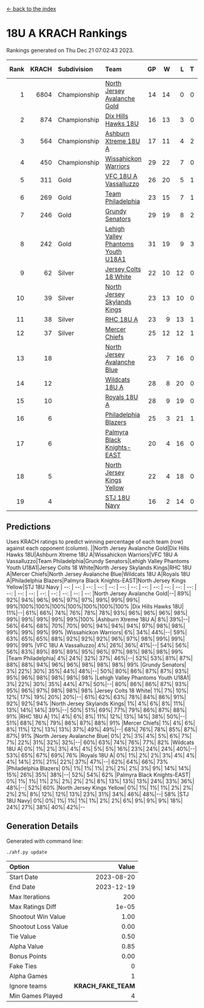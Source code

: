 [<- back to the index](readme.md)
# 18U A KRACH Rankings
Rankings generated on Thu Dec 21 07:02:43 2023.

Rank|KRACH|Subdivision|Team|GP|W|L|T|OTW|OTL|SoS|Exp Wins|Win Diff
---:|---:|:---|:---|---:|---:|---:|---:|---:|---:|---:|---:|---:
1|6804|Championship|[North Jersey Avalanche Gold](https://gamesheetstats.com/seasons/3659/teams/140737/schedule)|14|14|0|0|0|0|87|14.8|-0.0
2|874|Championship|[Dix Hills Hawks 18U](https://gamesheetstats.com/seasons/3659/teams/140731/schedule)|16|13|3|0|1|0|562|13.9|0.0
3|564|Championship|[Ashburn Xtreme 18U A](https://gamesheetstats.com/seasons/3659/teams/140730/schedule)|17|11|4|2|1|0|271|12.9|0.0
4|450|Championship|[Wissahickon Warriors](https://gamesheetstats.com/seasons/3659/teams/140748/schedule)|29|22|7|0|0|0|210|22.9|0.0
5|311|Gold|[VFC 18U A Vassalluzzo](https://gamesheetstats.com/seasons/3659/teams/140746/schedule)|26|20|5|1|2|1|133|21.4|0.0
6|269|Gold|[Team Philadelphia](https://gamesheetstats.com/seasons/3659/teams/140745/schedule)|23|15|7|1|0|0|228|16.4|0.0
7|246|Gold|[Grundy Senators](https://gamesheetstats.com/seasons/3659/teams/140732/schedule)|29|19|8|2|0|0|199|20.9|0.0
8|242|Gold|[Lehigh Valley Phantoms Youth U18A1](https://gamesheetstats.com/seasons/3659/teams/140734/schedule)|31|19|9|3|0|0|205|21.4|0.0
9|62|Silver|[Jersey Colts 18 White](https://gamesheetstats.com/seasons/3659/teams/140733/schedule)|22|10|12|0|0|2|1018|10.9|0.0
10|39|Silver|[North Jersey Skylands Kings](https://gamesheetstats.com/seasons/3659/teams/140739/schedule)|23|13|10|0|1|1|938|13.9|0.0
11|38|Silver|[RHC 18U A](https://gamesheetstats.com/seasons/3659/teams/140742/schedule)|23|9|13|1|0|1|190|10.4|0.0
12|37|Silver|[Mercer Chiefs](https://gamesheetstats.com/seasons/3659/teams/140735/schedule)|25|12|12|1|0|1|599|13.4|0.0
13|18||[North Jersey Avalanche Blue](https://gamesheetstats.com/seasons/3659/teams/140736/schedule)|23|7|16|0|0|1|166|7.9|0.0
14|12||[Wildcats 18U A](https://gamesheetstats.com/seasons/3659/teams/140747/schedule)|28|8|20|0|2|1|778|8.9|0.0
15|10||[Royals 18U A](https://gamesheetstats.com/seasons/3659/teams/140743/schedule)|28|9|19|0|1|0|145|9.9|0.0
16|6||[Philadelphia Blazers](https://gamesheetstats.com/seasons/3659/teams/140741/schedule)|25|3|21|1|0|3|202|4.4|0.0
17|6||[Palmyra Black Knights-EAST](https://gamesheetstats.com/seasons/3659/teams/140740/schedule)|20|4|16|0|2|0|144|4.9|0.0
18|5||[North Jersey Kings Yellow](https://gamesheetstats.com/seasons/3659/teams/140738/schedule)|22|4|18|0|1|0|662|4.9|0.0
19|4||[STJ 18U Navy](https://gamesheetstats.com/seasons/3659/teams/140744/schedule)|16|2|14|0|0|0|144|2.9|0.0

## Predictions
Uses KRACH ratings to predict winning percentage of each team (row) against each opponent (column).
||North Jersey Avalanche Gold|Dix Hills Hawks 18U|Ashburn Xtreme 18U A|Wissahickon Warriors|VFC 18U A Vassalluzzo|Team Philadelphia|Grundy Senators|Lehigh Valley Phantoms Youth U18A1|Jersey Colts 18 White|North Jersey Skylands Kings|RHC 18U A|Mercer Chiefs|North Jersey Avalanche Blue|Wildcats 18U A|Royals 18U A|Philadelphia Blazers|Palmyra Black Knights-EAST|North Jersey Kings Yellow|STJ 18U Navy
| --: | --: | --: | --: | --: | --: | --: | --: | --: | --: | --: | --: | --: | --: | --: | --: | --: | --: | --: | --: 
|North Jersey Avalanche Gold|--| 89%| 92%| 94%| 96%| 96%| 97%| 97%| 99%| 99%| 99%| 99%|100%|100%|100%|100%|100%|100%|100%
|Dix Hills Hawks 18U| 11%|--| 61%| 66%| 74%| 76%| 78%| 78%| 93%| 96%| 96%| 96%| 98%| 99%| 99%| 99%| 99%| 99%|100%
|Ashburn Xtreme 18U A|  8%| 39%|--| 56%| 64%| 68%| 70%| 70%| 90%| 94%| 94%| 94%| 97%| 98%| 98%| 99%| 99%| 99%| 99%
|Wissahickon Warriors|  6%| 34%| 44%|--| 59%| 63%| 65%| 65%| 88%| 92%| 92%| 92%| 96%| 97%| 98%| 99%| 99%| 99%| 99%
|VFC 18U A Vassalluzzo|  4%| 26%| 36%| 41%|--| 54%| 56%| 56%| 83%| 89%| 89%| 89%| 95%| 96%| 97%| 98%| 98%| 98%| 99%
|Team Philadelphia|  4%| 24%| 32%| 37%| 46%|--| 52%| 53%| 81%| 87%| 88%| 88%| 94%| 96%| 96%| 98%| 98%| 98%| 99%
|Grundy Senators|  3%| 22%| 30%| 35%| 44%| 48%|--| 50%| 80%| 86%| 87%| 87%| 93%| 95%| 96%| 98%| 98%| 98%| 98%
|Lehigh Valley Phantoms Youth U18A1|  3%| 22%| 30%| 35%| 44%| 47%| 50%|--| 80%| 86%| 86%| 87%| 93%| 95%| 96%| 97%| 98%| 98%| 98%
|Jersey Colts 18 White|  1%|  7%| 10%| 12%| 17%| 19%| 20%| 20%|--| 61%| 62%| 63%| 78%| 84%| 86%| 91%| 92%| 92%| 94%
|North Jersey Skylands Kings|  1%|  4%|  6%|  8%| 11%| 13%| 14%| 14%| 39%|--| 50%| 51%| 69%| 77%| 79%| 86%| 87%| 88%| 91%
|RHC 18U A|  1%|  4%|  6%|  8%| 11%| 12%| 13%| 14%| 38%| 50%|--| 51%| 68%| 76%| 79%| 86%| 87%| 88%| 91%
|Mercer Chiefs|  1%|  4%|  6%|  8%| 11%| 12%| 13%| 13%| 37%| 49%| 49%|--| 68%| 76%| 78%| 85%| 87%| 87%| 91%
|North Jersey Avalanche Blue|  0%|  2%|  3%|  4%|  5%|  6%|  7%|  7%| 22%| 31%| 32%| 32%|--| 60%| 63%| 74%| 76%| 77%| 82%
|Wildcats 18U A|  0%|  1%|  2%|  3%|  4%|  4%|  5%|  5%| 16%| 23%| 24%| 24%| 40%|--| 53%| 65%| 67%| 69%| 76%
|Royals 18U A|  0%|  1%|  2%|  2%|  3%|  4%|  4%|  4%| 14%| 21%| 21%| 22%| 37%| 47%|--| 62%| 64%| 66%| 73%
|Philadelphia Blazers|  0%|  1%|  1%|  1%|  2%|  2%|  2%|  3%|  9%| 14%| 14%| 15%| 26%| 35%| 38%|--| 52%| 54%| 62%
|Palmyra Black Knights-EAST|  0%|  1%|  1%|  1%|  2%|  2%|  2%|  2%|  8%| 13%| 13%| 13%| 24%| 33%| 36%| 48%|--| 52%| 60%
|North Jersey Kings Yellow|  0%|  1%|  1%|  1%|  2%|  2%|  2%|  2%|  8%| 12%| 12%| 13%| 23%| 31%| 34%| 46%| 48%|--| 58%
|STJ 18U Navy|  0%|  0%|  1%|  1%|  1%|  1%|  2%|  2%|  6%|  9%|  9%|  9%| 18%| 24%| 27%| 38%| 40%| 42%|--

## Generation Details

Generated with command line:
```
./ahf.py update
```

| Option | Value |
| :----- | ----: |
| Start Date | 2023-08-20 |
| End Date | 2023-12-19 |
| Max Iterations | 200 |
| Max Ratings Diff | 1e-05 |
| Shootout Win Value | 1.00 |
| Shootout Loss Value | 0.00 |
| Tie Value | 0.50 |
| Alpha Value | 0.85 |
| Bonus Points | 0.00 |
| Fake Ties | 0 |
| Alpha Games | 1 |
| Ignore teams | __KRACH_FAKE_TEAM__ |
| Min Games Played | 4 |

